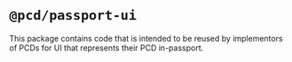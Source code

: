 # `@pcd/passport-ui`

This package contains code that is intended to be reused by implementors of PCDs for UI that represents their PCD in-passport.
